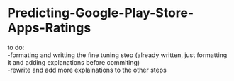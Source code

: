 # Predicting-Google-Play-Store-Apps-Ratings


to do:<br>
-formating and writting the fine tuning step (already written, just formatting it and adding explanations before commiting)<br>
-rewrite and add more explainations to the other steps
